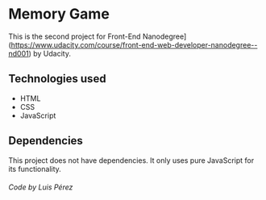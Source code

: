 # Memory Game
This is the second project for Front-End Nanodegree](https://www.udacity.com/course/front-end-web-developer-nanodegree--nd001) by Udacity.

## Technologies used
* HTML
* CSS
* JavaScript

## Dependencies
This project does not have dependencies. It only uses pure JavaScript for its functionality.


###### Code by Luis Pérez
